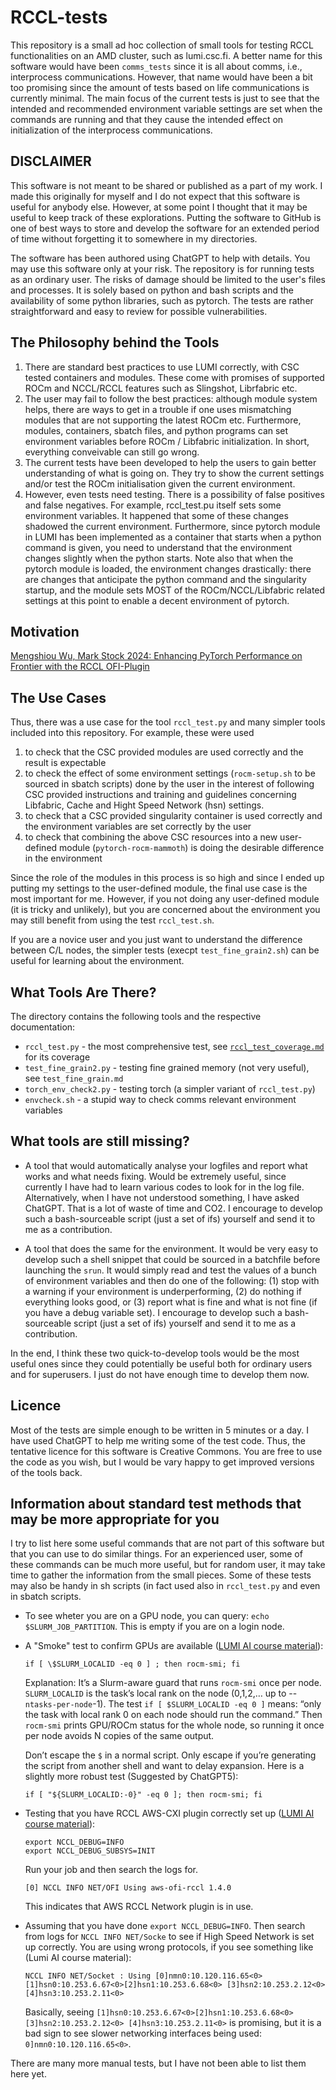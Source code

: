 # RCCL-tests

This repository is a small ad hoc collection of small tools for testing RCCL functionalities on an AMD cluster, such as lumi.csc.fi.
A better name for this software would have been `comms_tests` since it is all about comms, i.e., interprocess communications.  However, that name would have been a bit too promising since the amount of tests based on life communications is currently minimal.  The main focus of the current tests is just to see that the intended and recommended environment variable settings are set when the commands are running and that they cause the intended effect on initialization of the interprocess communications.

## DISCLAIMER

This software is not meant to be shared or published as a part of my work.  I made this originally for myself and I do not expect that this software is useful for anybody else.  However, at some point I thought that it may be useful to keep track of these explorations.  Putting the software to GitHub is one of best ways to store and develop the software for an extended period of time without forgetting it to somewhere in my directories.

The software has been authored using ChatGPT to help with details.  You may use this software only at your risk.  The repository is for running tests as an ordinary user.  The risks of damage should be limited to the user's files and processes.  It is solely based on python and bash scripts and the availability of some python libraries, such as pytorch.  The tests are rather straightforward and easy to review for possible vulnerabilities.  

## The Philosophy behind the Tools

1. There are standard best practices to use LUMI correctly, with CSC tested containers and modules.  These come with promises of supported ROCm and NCCL/RCCL features such as Slingshot, Librfabric etc.  
2. The user may fail to follow the best practices: although module system helps, there are ways to get in a trouble if one uses mismatching modules that are not supporting the latest ROCm etc.  Furthermore, modules, containers, sbatch files, and python programs can set environment variables before ROCm / Libfabric initialization.  In short, everything conveivable can still go wrong.
3. The current tests have been developed to help the users to gain better understanding of what is going on.  They try to show the current settings and/or test the ROCm initialisation given the current environment.
4. However, even tests need testing.  There is a possibility of false positives and false negatives.  For example, rccl_test.pu itself sets some environment variables.  It happened that some of these changes shadowed the current environment.   Furthermore, since pytorch module in LUMI has been implemented as a container that starts when a python command is given, you need to understand that the environment changes slightly when the python starts.  Note also that when the pytorch module is loaded, the environment changes drastically:  there are changes that anticipate the python command and the singularity startup, and the module sets MOST of the ROCm/NCCL/Libfabric related settings at this point to enable a decent environment of pytorch.

## Motivation
[Mengshiou Wu, Mark Stock 2024: Enhancing PyTorch Performance on Frontier with the RCCL OFI-Plugin](https://www.olcf.ornl.gov/wp-content/uploads/OLCF_AI_Training_0417_2024.pdf) 



## The Use Cases 
Thus, there was a use case for the tool `rccl_test.py` and many simpler tools included into this repository.  For example, these were used
1. to check that the CSC provided modules are used correctly and the result is expectable
2. to check the effect of some environment settings (`rocm-setup.sh` to be sourced in sbatch scripts) done by the user in the interest of following CSC provided instructions and training and guidelines concerning Libfabric, Cache and Hight Speed Network (hsn) settings.
3. to check that a CSC provided singularity container is used correctly and the environment variables are set correctly by the user
4. to check that combining the above CSC resources into a new user-defined module (`pytorch-rocm-mammoth`) is doing the desirable difference in the environment

Since the role of the modules in this process is so high and since I ended up putting my settings to the user-defined module, the final use case is the most important for me.  However, if you not doing any user-defined module (it is tricky and unlikely), but you are concerned about the environment you may still benefit from using the test `rccl_test.sh`.

If you are a novice user and you just want to understand the difference between C/L nodes, the simpler tests (execpt `test_fine_grain2.sh`) can be useful for learning about the environment.

## What Tools Are There?
The directory contains the following tools and the respective documentation:

- `rccl_test.py` - the most comprehensive test, see [`rccl_test_coverage.md`](rccl_test_coverage.md) for its coverage
- `test_fine_grain2.py` - testing fine grained memory (not very useful), see `test_fine_grain.md`
- `torch_env_check2.py` - testing torch (a simpler variant of `rccl_test.py`)
- `envcheck.sh` - a stupid way to check comms relevant environment variables

## What tools are still missing?

- A tool that would automatically analyse your logfiles and report what works and what needs fixing.  Would be extremely useful, since currently I have had to learn various codes to look for in the log file.  Alternatively, when I have not understood something, I have asked ChatGPT.  That is a lot of waste of time and CO2.  I encourage to develop such a bash-sourceable script (just a set of ifs) yourself and send it to me as a contribution.
  
- A tool that does the same for the environment.  It would be very easy to develop such a shell snippet that could be sourced in a batchfile before launching the `srun`.  It would simply read and test the values of a bunch of environment variables and then do one of the following: (1) stop with a warning if your environment is underperforming, (2) do nothing if everything looks good, or (3) report what is fine and what is not fine (if you have a debug variable set).  I encourage to develop such a bash-sourceable script (just a set of ifs) yourself and send it to me as a contribution.

In the end, I think these two quick-to-develop tools would be the most useful ones since they could potentially be useful both for ordinary users and for superusers.  I just do not have enough time to develop them now.

## Licence
Most of the tests are simple enough to be written in 5 minutes or a day.  I have used ChatGPT to help me writing some of the test code.  Thus, the tentative licence for this software is Creative Commons.  You are free to use the code as you wish, but I would be vary happy to get improved versions of the tools back.

## Information about standard test methods that may be more appropriate for you
I try to list here some useful commands that are not part of this software but that you can use to do similar things.  For an experienced user, some of these commands can be much more useful, but for random user, it may take time to gather the information from the small pieces.  Some of these tests may also be handy in sh scripts (in fact used also in `rccl_test.py` and even in sbatch scripts.  

- To see wheter you are on a GPU node, you can query: `echo $SLURM_JOB_PARTITION`.  This is empty if you are on a login node.

- A "Smoke" test to confirm GPUs are available ([LUMI AI course material](https://462000265.lumidata.eu/ai-20250204/files/LUMI-ai-20250204-09-Extreme_scale_AI.pdf)):
  ```
  if [ \$SLURM_LOCALID -eq 0 ] ; then rocm-smi; fi
  ```
  Explanation:  It’s a Slurm-aware guard that runs `rocm-smi` once per node.  `SLURM_LOCALID` is the task’s local rank on the node (0,1,2,… up to --`ntasks-per-node`-1).  The test `if [ $SLURM_LOCALID -eq 0 ]` means: “only the task with local rank 0 on each node should run the command.”  Then `rocm-smi` prints GPU/ROCm status for the whole node, so running it once per node avoids N copies of the same output.

  Don’t escape the `$` in a normal script. Only escape if you’re generating the script from another shell and want to delay expansion.  Here is a slightly more robust test (Suggested by ChatGPT5):
  ```
  if [ "${SLURM_LOCALID:-0}" -eq 0 ]; then rocm-smi; fi
  ```
  
- Testing that you have RCCL AWS-CXI plugin correctly set up ([LUMI AI course material](https://462000265.lumidata.eu/ai-20250204/files/LUMI-ai-20250204-09-Extreme_scale_AI.pdf)):
  ```
  export NCCL_DEBUG=INFO
  export NCCL_DEBUG_SUBSYS=INIT
  ```
  Run your job and then search the logs for.
  ```
  [0] NCCL INFO NET/OFI Using aws-ofi-rccl 1.4.0
  ```
  This indicates that AWS RCCL Network plugin is in use.  

- Assuming that you have done `export NCCL_DEBUG=INFO`.  Then search from logs for `NCCL INFO NET/Socke` to see if High Speed Network is set up correctly.  You are using wrong protocols, if you see something like (Lumi AI course material):
  ```
  NCCL INFO NET/Socket : Using [0]nmn0:10.120.116.65<0> [1]hsn0:10.253.6.67<0>[2]hsn1:10.253.6.68<0> [3]hsn2:10.253.2.12<0> [4]hsn3:10.253.2.11<0>
  ```
  Basically, seeing `[1]hsn0:10.253.6.67<0>[2]hsn1:10.253.6.68<0> [3]hsn2:10.253.2.12<0> [4]hsn3:10.253.2.11<0>` is promising, but it is a bad sign to see slower networking interfaces being used: `0]nmn0:10.120.116.65<0>`.


There are many more manual tests, but I have not been able to list them here yet.
